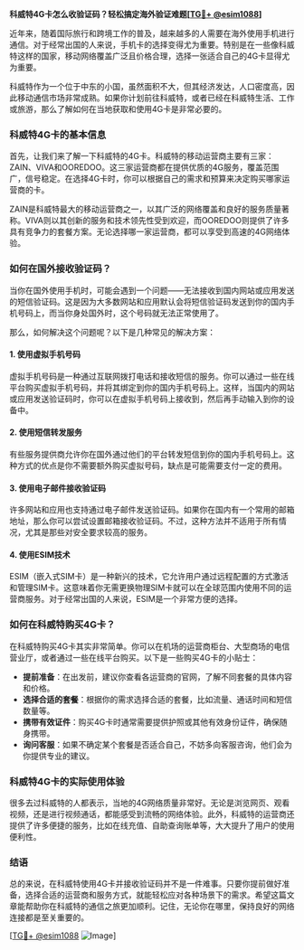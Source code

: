 **科威特4G卡怎么收验证码？轻松搞定海外验证难题[[TG💪+ @esim1088](https://t.me/s/esim1088)]**

近年来，随着国际旅行和跨境工作的普及，越来越多的人需要在海外使用手机进行通信。对于经常出国的人来说，手机卡的选择变得尤为重要。特别是在一些像科威特这样的国家，移动网络覆盖广泛且价格合理，选择一张适合自己的4G卡显得尤为重要。

科威特作为一个位于中东的小国，虽然面积不大，但其经济发达，人口密度高，因此移动通信市场非常成熟。如果你计划前往科威特，或者已经在科威特生活、工作或旅游，那么了解如何在当地获取和使用4G卡是非常必要的。

### 科威特4G卡的基本信息

首先，让我们来了解一下科威特的4G卡。科威特的移动运营商主要有三家：ZAIN、VIVA和OOREDOO。这三家运营商都在提供优质的4G服务，覆盖范围广，信号稳定。在选择4G卡时，你可以根据自己的需求和预算来决定购买哪家运营商的卡。

ZAIN是科威特最大的移动运营商之一，以其广泛的网络覆盖和良好的服务质量著称。VIVA则以其创新的服务和技术领先性受到欢迎，而OOREDOO则提供了许多具有竞争力的套餐方案。无论选择哪一家运营商，都可以享受到高速的4G网络体验。

### 如何在国外接收验证码？

当你在国外使用手机时，可能会遇到一个问题——无法接收到国内网站或应用发送的短信验证码。这是因为大多数网站和应用默认会将短信验证码发送到你的国内手机号码上，而当你身处国外时，这个号码就无法正常使用了。

那么，如何解决这个问题呢？以下是几种常见的解决方案：

#### 1. 使用虚拟手机号码

虚拟手机号码是一种通过互联网拨打电话和接收短信的服务。你可以通过一些在线平台购买虚拟手机号码，并将其绑定到你的国内手机号码上。这样，当国内的网站或应用发送验证码时，你可以在虚拟手机号码上接收到，然后再手动输入到你的设备中。

#### 2. 使用短信转发服务

有些服务提供商允许你在国外通过他们的平台转发短信到你的国内手机号码上。这种方式的优点是你不需要额外购买虚拟号码，缺点是可能需要支付一定的费用。

#### 3. 使用电子邮件接收验证码

许多网站和应用也支持通过电子邮件发送验证码。如果你在国内有一个常用的邮箱地址，那么你可以尝试设置邮箱接收验证码。不过，这种方法并不适用于所有情况，尤其是那些对安全要求较高的服务。

#### 4. 使用ESIM技术

ESIM（嵌入式SIM卡）是一种新兴的技术，它允许用户通过远程配置的方式激活和管理SIM卡。这意味着你无需更换物理SIM卡就可以在全球范围内使用不同的运营商服务。对于经常出国的人来说，ESIM是一个非常方便的选择。

### 如何在科威特购买4G卡？

在科威特购买4G卡其实非常简单。你可以在机场的运营商柜台、大型商场的电信营业厅，或者通过一些在线平台购买。以下是一些购买4G卡的小贴士：

- **提前准备**：在出发前，建议你查看各运营商的官网，了解不同套餐的具体内容和价格。
- **选择合适的套餐**：根据你的需求选择合适的套餐，比如流量、通话时间和短信数量等。
- **携带有效证件**：购买4G卡时通常需要提供护照或其他有效身份证件，确保随身携带。
- **询问客服**：如果不确定某个套餐是否适合自己，不妨多向客服咨询，他们会为你提供专业的建议。

### 科威特4G卡的实际使用体验

很多去过科威特的人都表示，当地的4G网络质量非常好。无论是浏览网页、观看视频，还是进行视频通话，都能感受到流畅的网络体验。此外，科威特的运营商还提供了许多便捷的服务，比如在线充值、自助查询账单等，大大提升了用户的使用便利性。

### 结语

总的来说，在科威特使用4G卡并接收验证码并不是一件难事。只要你提前做好准备，选择合适的运营商和服务方式，就能轻松应对各种场景下的需求。希望这篇文章能帮助你在科威特的通信之旅更加顺利。记住，无论你在哪里，保持良好的网络连接都是至关重要的。

[[TG💪+ @esim1088](https://t.me/s/esim1088) ![Image](https://i.postimg.cc/4NQfJmqS/Snipaste-2025-05-13-00-14-12.png)]